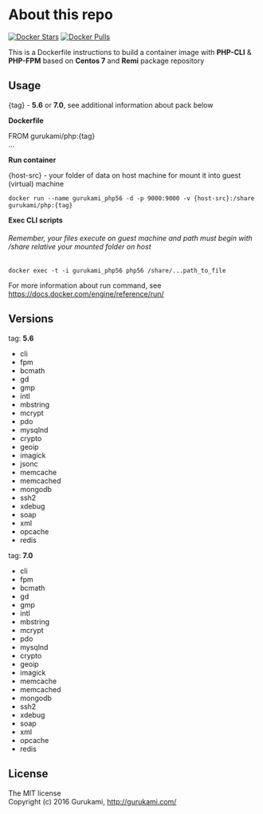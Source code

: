 # About this repo

[![Docker Stars](https://img.shields.io/docker/stars/gurukami/php.svg?style=flat)](https://hub.docker.com/r/gurukami/php/) [![Docker Pulls](https://img.shields.io/docker/pulls/gurukami/php.svg?style=flat)](https://hub.docker.com/r/gurukami/php/)

This is a Dockerfile instructions to build a container image with **PHP-CLI** & **PHP-FPM** based on **Centos 7** and **Remi** package repository

## Usage

{tag} - **5.6** or **7.0**, see additional information about pack below

**Dockerfile**

FROM gurukami/php:{tag}  
...

**Run container**

{host-src} - your folder of data on host machine for mount it into guest (virtual) machine  
```
docker run --name gurukami_php56 -d -p 9000:9000 -v {host-src}:/share gurukami/php:{tag}
```  
  
**Exec CLI scripts**
###### Remember, your files execute on guest machine and path must begin with /share relative your mounted folder on host

```
docker exec -t -i gurukami_php56 php56 /share/...path_to_file
```  
  
For more information about run command, see https://docs.docker.com/engine/reference/run/

## Versions

tag: **5.6**

- cli
- fpm
- bcmath
- gd
- gmp
- intl
- mbstring
- mcrypt
- pdo
- mysqlnd
- crypto
- geoip
- imagick
- jsonc
- memcache
- memcached
- mongodb
- ssh2
- xdebug
- soap
- xml
- opcache
- redis

tag: **7.0**

- cli
- fpm
- bcmath
- gd
- gmp
- intl
- mbstring
- mcrypt
- pdo
- mysqlnd
- crypto
- geoip
- imagick
- memcache
- memcached
- mongodb
- ssh2
- xdebug
- soap
- xml
- opcache
- redis

## License

The MIT license  
Copyright (c) 2016 Gurukami, http://gurukami.com/
